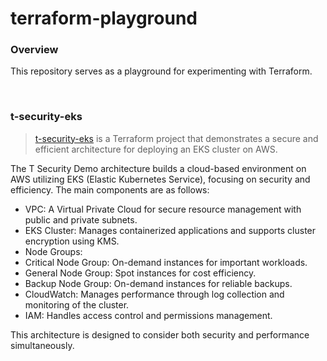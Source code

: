 # terraform-playground

### Overview

This repository serves as a playground for experimenting with Terraform.

<br/>

### t-security-eks

> [t-security-eks](./t-security-eks/README.md) is a Terraform project that demonstrates a secure and efficient architecture for deploying an EKS cluster on AWS.

The T Security Demo architecture builds a cloud-based environment on AWS utilizing EKS (Elastic Kubernetes Service), focusing on security and efficiency. The main components are as follows:

- VPC: A Virtual Private Cloud for secure resource management with public and private subnets.
- EKS Cluster: Manages containerized applications and supports cluster encryption using KMS.
- Node Groups:
- Critical Node Group: On-demand instances for important workloads.
- General Node Group: Spot instances for cost efficiency.
- Backup Node Group: On-demand instances for reliable backups.
- CloudWatch: Manages performance through log collection and monitoring of the cluster.
- IAM: Handles access control and permissions management.

This architecture is designed to consider both security and performance simultaneously.
